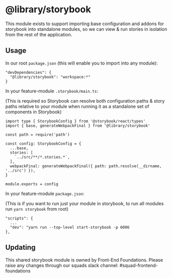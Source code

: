 # @library/storybook

This module exists to support importing base configuration and addons for storybook into standalone modules, so we can view & run stories in isolation from the rest of the application.

## Usage

In our root `package.json` (this will enable you to import into any module):

```
"devDependencies": {
  "@library/storybook": "workspace:*"
}
```

In your feature-module `.storybook/main.ts`:

(This is required so Storybook can resolve both configuration paths & story paths relative to your module when running it as a standalone set of components in Storybook)

```
import type { StorybookConfig } from '@storybook/react/types'
import { base, generateWebpackFinal } from '@library/storybook'

const path = require('path')

const config: StorybookConfig = {
  ...base,
  stories: [
    `../src/**/*.stories.*`,
  ],
  webpackFinal: generateWebpackFinal({ path: path.resolve(__dirname, '../src') }),
}

module.exports = config
```

In your feature-module `package.json`:

(This is if you want to run just your module in storybook, to run all modules run `yarn storybook` from root)

```
"scripts": {
  ...
  "dev": "yarn run --top-level start-storybook -p 6006
},
```

## Updating

This shared storybook module is owned by Front-End Foundations. Please raise any changes through our squads slack channel: #squad-frontend-foundations
